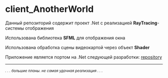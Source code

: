 # client_AnotherWorld

Данный репозиторий содержит проект .Net с реализацией __RayTracing__-системы отображения

Использована библиотека __SFML__ для отображения окна

Использована обработка сцены видеокартой через объект __Shader__

Приложение является портом на .Net следующей разработки: [repository](https://github.com/ArtemOnigiri/RealTimeRayTracing)

<hr/>

<sub>_. . . большие планы. не самая удачная реализация . . ._</sub>
